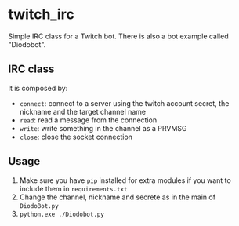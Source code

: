 # twitch_irc
Simple IRC class for a Twitch bot. There is also a bot example called "Diodobot".

## IRC class
It is composed by:
-   `connect`: connect to a server using the twitch account secret, the nickname and the target channel name
-   `read`: read a message from the connection
-   `write`: write something in the channel as a PRVMSG
-   `close`: close the socket connection

## Usage
1.  Make sure you have `pip` installed for extra modules if you want to include them in `requirements.txt`
2.  Change the channel, nickname and secrete as in the main of `DiodoBot.py`
3.  `python.exe ./Diodobot.py`
